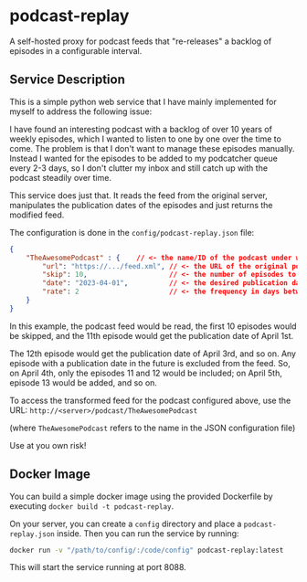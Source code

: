 # podcast-replay

A self-hosted proxy for podcast feeds that "re-releases" a backlog of episodes in a configurable interval.

## Service Description

This is a simple python web service that I have mainly implemented for myself to address the following issue:

I have found an interesting podcast with a backlog of over 10 years of weekly episodes, which I wanted to listen to 
one by one over the time to come. The problem is that I don't want to manage these episodes manually. Instead I wanted
for the episodes to be added to my podcatcher queue every 2-3 days, so I don't clutter my inbox and still catch up with the podcast
steadily over time.

This service does just that. It reads the feed from the original server, manipulates the publication dates of the episodes and just returns the modified feed.

The configuration is done in the `config/podcast-replay.json` file:

```json
{ 
    "TheAwesomePodcast" : {    // <- the name/ID of the podcast under which it can be retrieved from the service
        "url": "https://.../feed.xml", // <- the URL of the original podcast feed
        "skip": 10,                    // <- the number of episodes to skip from the start of the feed
        "date": "2023-04-01",          // <- the desired publication date of the first unskipped episode (in YY-MM-DD format)
        "rate": 2                      // <- the frequency in days between the publication of each episode  
    }
}
```

In this example, the podcast feed would be read, the first 10 episodes would be skipped, and the 11th episode would get the publication date of April 1st.

The 12th episode would get the publication date of April 3rd, and so on. Any episode with a publication date in the future is excluded from the feed. So, on April 4th, only the episodes 11 and 12 would be included; on April 5th, episode 13 would be added, and so on.

To access the transformed feed for the podcast configured above, use the URL: `http://<server>/podcast/TheAwesomePodcast`

(where `TheAwesomePodcast` refers to the name in the JSON configuration file)

Use at you own risk!

## Docker Image

You can build a simple docker image using the provided Dockerfile by executing `docker build -t podcast-replay`. 

On your server, you can create a `config` directory and place a `podcast-replay.json` inside. Then you can run the service by running:

```bash
docker run -v "/path/to/config/:/code/config" podcast-replay:latest
```

This will start the service running at port 8088.
